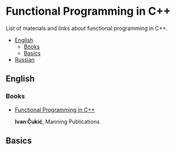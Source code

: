 # Functional Programming in C++

List of materials and links about functional programming in C++.

- [English](#english)
  - [Books](#books)
  - [Basics](#basics)
- [Russian](#russian)

## English

### Books

- [Functional Programming in C++](https://www.manning.com/books/functional-programming-in-c-plus-plus)

  **Ivan Čukić**, Manning Publications
  
## Basics
